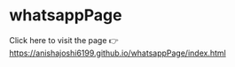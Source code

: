 # whatsappPage


Click here to visit the page 👉 https://anishajoshi6199.github.io/whatsappPage/index.html
